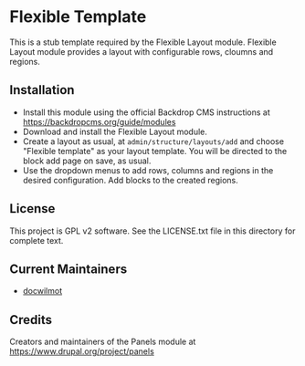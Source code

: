 Flexible Template
============

This is a stub template required by the Flexible Layout module.
Flexible Layout module provides a layout with configurable rows, cloumns and
regions.


Installation
------------

- Install this module using the official Backdrop CMS instructions at
  https://backdropcms.org/guide/modules
- Download and install the Flexible Layout module.
- Create a layout as usual, at `admin/structure/layouts/add` and choose 
  "Flexible template" as your layout template. You will be directed to the 
  block add page on save, as usual.
- Use the dropdown menus to add rows, columns and regions in the desired
  configuration. Add blocks to the created regions.

License
-------

This project is GPL v2 software. See the LICENSE.txt file in this directory for
complete text.

Current Maintainers
-------------------

- [docwilmot](https://github.com/docwilmot)

Credits
-------

Creators and maintainers of the Panels module at https://www.drupal.org/project/panels
